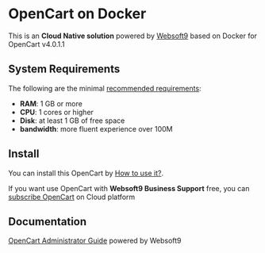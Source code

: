 # OpenCart on Docker  

This is an **Cloud Native solution** powered by [Websoft9](https://www.websoft9.com) based on Docker for OpenCart v4.0.1.1

## System Requirements

The following are the minimal [recommended requirements](https://www.opencart.org/docs/user_guide/en/install-requirements.html):

* **RAM**: 1 GB or more
* **CPU**: 1 cores or higher
* **Disk**: at least 1 GB of free space
* **bandwidth**: more fluent experience over 100M  

## Install

You can install this OpenCart by [How to use it?](https://github.com/Websoft9/docker-library#how-to-use-it).   

If you want use OpenCart with **Websoft9 Business Support** free, you can [subscribe OpenCart](https://www.websoft9.com/apps) on Cloud platform

## Documentation

[OpenCart Administrator Guide](https://support.websoft9.com/docs/opencart) powered by Websoft9
